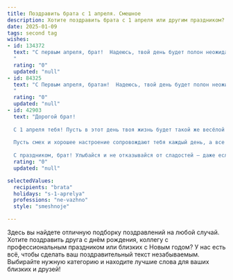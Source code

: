 ```yaml
---
title: Поздравить брата с 1 апреля. Смешное
description: Хотите поздравить брата с 1 апреля или другим праздником? Наш ИИ создаст незабываемое поздравление, а вы обязательно выделитесь среди других.  
date: 2025-01-09
tags: second tag
wishes:
- id: 134372
  text: "С первым апреля, брат!  Надеюсь, твой день будет полон неожиданных сюрпризов, но только приятных (ну, или почти приятных!).  Пусть все твои шутки сегодня окажутся удачными, а чужие – не очень!  Желаю тебе моря позитива и океана смеха!
  "
  rating: "0"
  updated: "null"
- id: 84325
  text: "С Первым апреля, братан!  Надеюсь, твой день будет полон неожиданных радостей, а не только моих шуток!  Пусть все твои планы рушатся (только в хорошем смысле, конечно!), и пусть удача преследует тебя, как я – с банкой сардин в руках!  Поздравляю!
  "
  rating: "0"
  updated: "null"
- id: 42903
  text: "Дорогой брат!
  
  С 1 апреля тебя! Пусть в этот день твоя жизнь будет такой же весёлой и непредсказуемой, как сюрпризы в ящике с кроссвордами! Желаю, чтобы ты не попадал на удочку шуток, а наоборот, стал мастером приколов! Пусть твоя работа приносит только радость, а коллеги пусть радуют шутками на тему, как ты всем нужен!
  
  Пусть смех и хорошее настроение сопровождают тебя каждый день, а все подвохи обходят стороной! Не забывай, что в этом мире лучше быть шутником, чем шутником, который попался на собственный розыгрыш!
  
  С праздником, брат! Улыбайся и не отказывайся от сладостей — даже если за ними прячутся шутки!"
  rating: "0"
  updated: "null"

selectedValues:
  recipients: "brata"
  holidays: "s-1-aprelya"
  professions: "ne-vazhno"
  style: "smeshnoje"

---
```


Здесь вы найдете отличную подборку поздравлений на любой случай.
Хотите поздравить друга с днём рождения, коллегу с профессиональным праздником или близких с Новым годом? У нас есть всё, чтобы сделать ваш поздравительный текст незабываемым. Выбирайте нужную категорию и находите лучшие слова для ваших близких и друзей!
